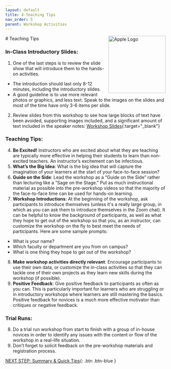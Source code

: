 ```yaml
---
layout: default
title: 4-Teaching Tips
nav_order: 5
parent: Workshop Activities
---
```

<img src="images/apple-logo.png" style="float:right;width:180px;" alt="Apple Logo">
# Teaching Tips

### In-Class Introductory Slides:
1. One of the last steps is to review the slide show that will introduce them to the hands-on activities.
- The introduction should last only 8-12 minutes, including the introductory slides.
- A good guideline is to use more relevant photos or graphics, and less text. Speak to the images on the slides and most of the time have only 3-6 items per slide. 
2. Review slides from this workshop to see how large blocks of text have been avoided, supporting images included, and a significant amount of text included in the speaker notes: [Workshop Slides](http://bit.ly/2SDIu8M){:target="_blank"} 

### Teaching Tips:
4. **Be Excited!** Instructors who are excited about what they are teaching are typically more effective in helping their students to learn than non-excited teachers. An instructor’s excitement can be infectious.
5. **What’s the Big Idea**: What is the big idea that will capture the imagination of your learners at the start of your face-to-face session?
6. **Guide on the Side**: Lead the workshop as a “Guide on the Side” rather than lecturing like a “Sage on the Stage.” Put as much instructional material as possible into the pre-workshop videos so that the majority of the face-to-face time can be used for hands-on learning.
7. **Workshop Introductions**: At the beginning of the workshop, ask participants to introduce themselves (unless it's a really large group, in which as you can ask them to introduce themselves in the Zoom chat). It can be helpful to know the background of participants, as well as what they hope to get out of the workshop so that you, as an instructor, can customize the workshop on the fly to best meet the needs of participants. Here are some sample prompts: 
- What is your name?
- Which faculty or department are you from on campus?
- What is one thing they hope to get out of the workshop?
8. **Make workshop activities directly relevant**: Encourage participants to use their own data, or customize the in-class activities so that they can tackle one of their own projects as they learn new skills during the workshop (if possible).
9. **Positive Feedback**: Give positive feedback to participants as often as you can. This is particularly important for learners who are struggling or in introductory workshops where learners are still mastering the basics. Positive feedback for novices is a much more effective motivator than critiques or negative feedback.

### Trial Runs:
8. Do a trial run workshop from start to finish with a group of in-house novices in order to identify any issues with the content or flow of the workshop in a real-life situation.
9. Don’t forget to solicit feedback on the pre-workshop materials and registration process.

[NEXT STEP: Summary & Quick Tips](summary-tips.html){: .btn .btn-blue }
